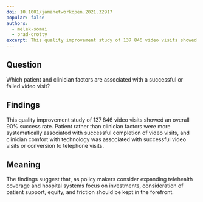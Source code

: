 ```yaml
---
doi: 10.1001/jamanetworkopen.2021.32917
popular: false
authors:
  - melek-somai
  - brad-crotty
excerpt: This quality improvement study of 137 846 video visits showed an overall 90% success rate. Patient rather than clinician factors were more systematically associated with successful completion of video visits, and clinician comfort with technology was associated with successful video visits or conversion to telephone visits. The findings suggest that, as policy makers consider expanding telehealth coverage and hospital systems focus on investments, consideration of patient support, equity, and friction should be kept in the forefront.
---
```


## Question

Which patient and clinician factors are associated with a successful or failed video visit?

## Findings

This quality improvement study of 137 846 video visits showed an overall 90% success rate. Patient rather than clinician factors were more systematically associated with successful completion of video visits, and clinician comfort with technology was associated with successful video visits or conversion to telephone visits.

## Meaning

The findings suggest that, as policy makers consider expanding telehealth coverage and hospital systems focus on investments, consideration of patient support, equity, and friction should be kept in the forefront.
